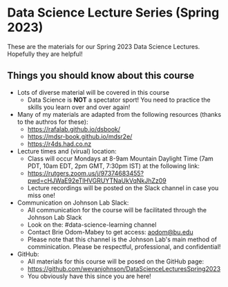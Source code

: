 # Data Science Lecture Series (Spring 2023)

These are the materials for our Spring 2023 Data Science Lectures. Hopefully they are helpful!

## Things you should know about this course

* Lots of diverse material will be covered in this course
    + Data Science is __NOT__ a spectator sport! You need to practice the skills you learn over and over again!
* Many of my materials are adapted from the following resources (thanks to the authros for these): 
    + https://rafalab.github.io/dsbook/
    + https://mdsr-book.github.io/mdsr2e/
    + https://r4ds.had.co.nz
* Lecture times and (virual) location:
    + Class will occur Mondays at 8-9am Mountain Daylight Time (7am PDT, 10am EDT, 2pm GMT, 7:30pm IST) at the following link:
    + https://rutgers.zoom.us/j/97374683455?pwd=cHJWaE92eTlHVGRUYTNaUkVqNkJhZz09
    + Lecture recordings will be posted on the Slack channel in case you miss one!
* Communication on Johnson Lab Slack:
    + All communication for the course will be facilitated through the Johnson Lab Slack
    + Look on the: #data-science-learning channel
    + Contact Brie Odom-Mabey to get access: <aodom@bu.edu>
    + Please note that this channel is the Johnson Lab's main method of comminication. Please be respectful, professional, and confidential!
* GitHub:
    + All materials for this course will be posed on the GitHub page:
    + https://github.com/wevanjohnson/DataScienceLecturesSpring2023
    + You obviously have this since you are here!
